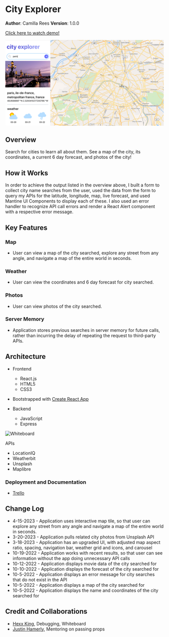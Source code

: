 # City Explorer

**Author**: Camilla Rees
**Version**: 1.0.0

[Click here to watch demo!](https://www.youtube.com/watch?v=KzTGJyqmIwU)

![Demo Image](./public/images/city-explorer-demo-image.png)

## Overview
Search for cities to learn all about them. See a map of the city, its coordinates, a current 6 day forecast, and photos of the city! 

## How it Works

 In order to achieve the output listed in the overview above, I built a form to collect city name searches from the user, used the data from the form to query my APIs for the latitude, longitude, map, live forecast, and used Mantine UI Components to display each of these. I also used an error handler to recognize API call errors and render a React Alert component with a respective error message.

## Key Features

### Map
- User can view a map of the city searched, explore any street from any angle, and navigate a map of the entire world in seconds. 

### Weather
- User can view the coordinates and 6 day forecast for city searched.

### Photos
- User can view photos of the city searched.

### Server Memory
- Application stores previous searches in server memory for future calls, rather than incurring the delay of repeating the request to third-party APIs.

## Architecture

- Frontend
    - React.js
    - HTML5
    - CSS3

- Bootstrapped with [Create React App](https://github.com/facebook/create-react-app)

- Backend
    - JavaScript
    - Express

![Whiteboard](./public/images/wireframe.png)

APIs
- LocationIQ
- Weatherbit
- Unsplash
- Maplibre 

### Deployment and Documentation

- [Trello](https://trello.com/b/UrVXG4Dw/city-explorer)

## Change Log
- 4-15-2023 - Application uses interactive map tile, so that user can explore any street from any angle and navigate a map of the entire world in seconds.
- 3-20-2023 - Application pulls related city photos from Unsplash API
- 3-18-2023 - Application has an upgraded UI, with adjusted map aspect ratio, spacing, navigation bar, weather grid and icons, and carousel
- 10-19-2022 - Application works with recent results, so that user can see information without the app doing unnecessary API calls
- 10-12-2022 - Application displays movie data of the city searched for
- 10-10-2022 - Application displays the forecast of the city searched for
- 10-5-2022 - Application displays an error message for city searches that do not exist in the API
- 10-5-2022 - Application displays a map of the city searched for
- 10-5-2022 - Application displays the name and coordinates of the city searched for

## Credit and Collaborations
- [Hexx King](https://github.com/HexxKing), Debugging, Whiteboard
- [Justin Hamerly](https://github.com/JustinHamerly), Mentoring on passing props
